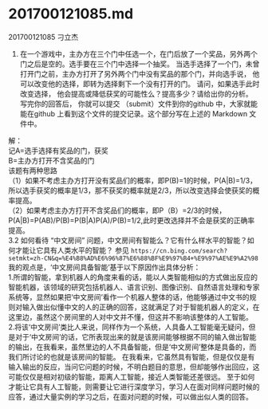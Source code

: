 # 201700121085.md

201700121085  刁立杰   
  
   1. 在一个游戏中，主办方在三个门中任选一个，在门后放了一个奖品，另外两个门之后是空的。选手要在三个门中选择一个抽奖。 当选手选择了一个门，未曾打开门之前，主办方打开了另外两个门中没有奖品的那个门，并向选手说， 他可以改变他的选择，即转为选择剩下一个没有打开的门。 请问，如果选手此时改变选择， 他会提高或降低获奖的可能性么？提高多少？请给出你的分析。 写完你的回答后， 你就可以提交 （submit）文件到你的github 中，大家就能能在github 上看到这个文件的提交记录。这个部分写在上述的 Markdown 文件中。


  解：  		
  记A=选手选择有奖品的门，获奖  		
  B=主办方打开不含奖品的门  		
  该题有两种思路  		
  （1）如果不考虑主办方打开没有奖品们的概率，即P(B)=1的时候，P(A|B)=1/3，所以选手获奖的概率是1/3，那不获奖的概率就是2/3，所以改变选择会使获奖的概率提高。  	
  （2）如果考虑主办方打开不含奖品们的概率，即P（B）=2/3的时候，P(A|B)=P(AB)/P(B)=P(B|A)P(A)/P(B)=1/2,此时更改选择并不会是获奖的正确率提高。    
     3.2 如何看待 “中文房间” 问题，中文房间有智能么？它有什么样水平的智能？如何才能让它具有人类水平的智能？ 参见 `https://cn.bing.com/search?setmkt=zh-CN&q=%E4%B8%AD%E6%96%87%E6%88%BF%E9%97%B4+%E9%97%AE%E9%A2%98`  
       我的观点是，‘中文房间具备智能’基于以下原因作出具体分析：      
1.所谓的智能，拿到机器人的角度来看的话，能以人类智能相似的方式做出反应的智能机器，该领域的研究包括机器人、语言识别、图像识别、自然语言处理和专家系统等，显然如果把‘中文房间’看作一个机器人整体的话，他能够通过中文书的规则对输入做出似懂中文的人的正确的回答，这就满足了对于智能机器人的定义，在这里边，虽然这个房间里的人对中文并不懂，但这并不影响该整体的人工智能。   
 2.将该‘中文房间’类比人来说，同样作为一个系统，人具备人工智能毫无疑问，但是对于‘中文房间’的话，它所表现出来的就是该房间能够根据不同的输入做出智能的输出，在我看来，虽然里边的人不具备智能，但是‘中文房间’整体是具备的，而我们所讨论的也就是该房间的智能。        在我看来，它虽然具有智能，但是仅仅是有输入输出的反应，当问它问题的时候，不明白题目的意思，但却能够作出回应，这可能仅仅是相对初级的智能，距离人工智能，接近人类智能还差很远。        至于如何才能让它具有人工智能，则需要让它进行深度学习，学习人在面对同样问题时候的应答，通过大量实例的学习之后，在面对问题的时候，可以做出似人类的回答。 

